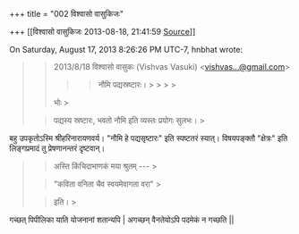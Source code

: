 +++
title = "002 विश्वासो वासुकिजः"

+++
[[विश्वासो वासुकिजः	2013-08-18, 21:41:59 [Source](https://groups.google.com/g/samskrita/c/AdI9TY5xs7A)]]



  
  
On Saturday, August 17, 2013 8:26:26 PM UTC-7, hnbhat wrote:

> 
> > 
> >   
> > 
> > 
> >   
>   
> > 
> > 2013/8/18 विश्वासो वासुकः (Vishvas Vasuki) \<vishvas...@gmail.com\>  
> > > 
> > > > नौमि पद्यस्रष्टारः। > > > > 
> > > >   
> > > > 
> > > > 
> > 
> >   
> > 
> > 
> > भोः >
> 
> >  पद्यस्य स्रष्टारः, भवतो नौमि इति व्यस्तः प्रयोगः सुलभः। >
> 
> > 
> > 
> > 
> > 

बहु उपकृतोऽस्मि श्रीहरिनारायणवर्य। "नौमि हे पद्यसृष्टारः" इति स्पष्टतरं स्यात्। विषयपङ्क्तौ "क्षेत्रः" इति लिङ्गप्रमादं तु प्रेषणानन्तरं दृष्टवान्।



> 
> > 
> > 
> > 
> > 
> > अस्ति किंचिदाभाणकं मया श्रुतम् --- >
> 
> > 
> > 
> > 
> >   
> > 
> > 
> > 
> > 
> > "कविता वनिता चैव स्वयमेवागता वरा" >
> 
> > इति। >
> 
> >  >
> 
> > 
> > 
> > 
> > 

गच्छत् पिपीलिका याति योजनानां शतान्यपि \| अगच्छन् वैनतेयोऽपि पदमेकं न गच्छति \|\|

  

> 
> > 
> > 
> > 
> > 
> > 
> > 
> > 

